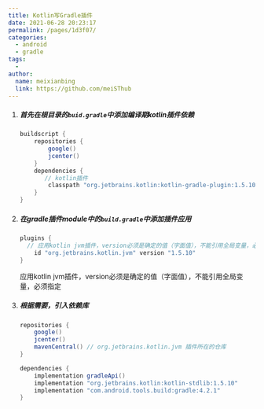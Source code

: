 ```yaml
---
title: Kotlin写Gradle插件
date: 2021-06-28 20:23:17
permalink: /pages/1d3f07/
categories:
  - android
  - gradle
tags:
  - 
author: 
  name: meixianbing
  link: https://github.com/meiSThub
---
```

1. ##### 首先在根目录的`buid.gradle`中添加编译期kotlin插件依赖

   ```groovy
   buildscript {
       repositories {
           google()
           jcenter()
       }
       dependencies {
          // kotlin插件
           classpath "org.jetbrains.kotlin:kotlin-gradle-plugin:1.5.10"
       }
   }
   ```

2. ##### 在gradle插件module中的`build.gradle`中添加插件应用

   ```groovy
   plugins {
     // 应用kotlin jvm插件，version必须是确定的值（字面值），不能引用全局变量，必须指定
       id "org.jetbrains.kotlin.jvm" version "1.5.10"
   }
   ```

   应用kotlin jvm插件，version必须是确定的值（字面值），不能引用全局变量，必须指定

   

3. ##### 根据需要，引入依赖库

   ```groovy
   repositories {
       google()
       jcenter()
       mavenCentral() // org.jetbrains.kotlin.jvm 插件所在的仓库
   }
   
   dependencies {
       implementation gradleApi()
       implementation "org.jetbrains.kotlin:kotlin-stdlib:1.5.10"
       implementation "com.android.tools.build:gradle:4.2.1"
   }
   ```

   